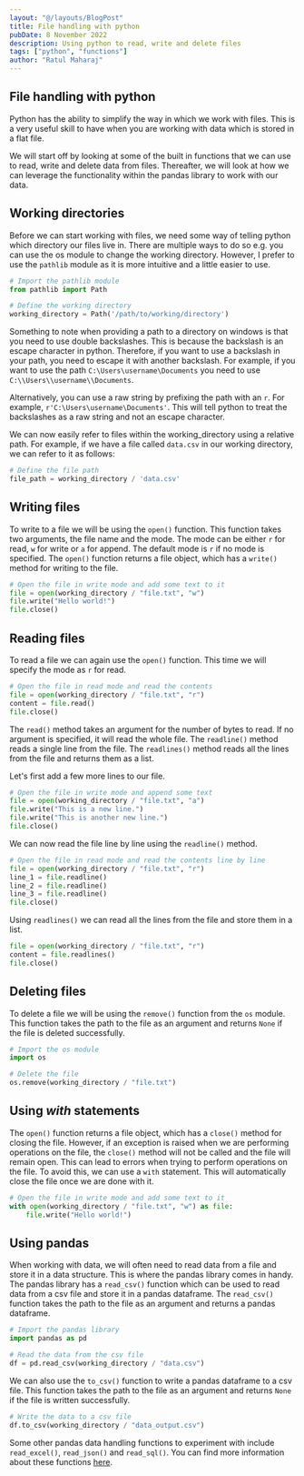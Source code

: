 ```yaml
---
layout: "@/layouts/BlogPost"
title: File handling with python
pubDate: 8 November 2022
description: Using python to read, write and delete files
tags: ["python", "functions"]
author: "Ratul Maharaj"
---
```



## File handling with python

Python has the ability to simplify the way in which we work with files. This is a very useful skill to have when you are working with data which is stored in a flat file.

We will start off by looking at some of the built in functions that we can use to read, write and delete data from files. Thereafter, we will look at how we can leverage the functionality within the pandas library to work with our data.

## Working directories

Before we can start working with files, we need some way of telling python which directory our files live in. There are multiple ways to do so e.g. you can use the os module to change the working directory. However, I prefer to use the `pathlib` module as it is more intuitive and a little easier to use.

```python
# Import the pathlib module
from pathlib import Path

# Define the working directory
working_directory = Path('/path/to/working/directory')
```

Something to note when providing a path to a directory on windows is that you need to use double backslashes. This is because the backslash is an escape character in python. Therefore, if you want to use a backslash in your path, you need to escape it with another backslash. For example, if you want to use the path `C:\Users\username\Documents` you need to use `C:\\Users\\username\\Documents`. 

Alternatively, you can use a raw string by prefixing the path with an `r`. For example, `r'C:\Users\username\Documents'`. This will tell python to treat the backslashes as a raw string and not an escape character.


We can now easily refer to files within the working_directory using a relative path. For example, if we have a file called `data.csv` in our working directory, we can refer to it as follows:

```python
# Define the file path
file_path = working_directory / 'data.csv'
```

## Writing files

To write to a file we will be using the `open()` function. This function takes two arguments, the file name and the mode. The mode can be either `r` for read, `w` for write or `a` for append. The default mode is `r` if no mode is specified. The `open()` function returns a file object, which has a `write()` method for writing to the file.

```python
# Open the file in write mode and add some text to it
file = open(working_directory / "file.txt", "w")
file.write("Hello world!")
file.close()
```


## Reading files

To read a file we can again use the `open()` function. This time we will specify the mode as `r` for read.

```python
# Open the file in read mode and read the contents
file = open(working_directory / "file.txt", "r")
content = file.read()
file.close()
```

The `read()` method takes an argument for the number of bytes to read. If no argument is specified, it will read the whole file. The `readline()` method reads a single line from the file. The `readlines()` method reads all the lines from the file and returns them as a list.

Let's first add a few more lines to our file.

```python
# Open the file in write mode and append some text
file = open(working_directory / "file.txt", "a")
file.write("This is a new line.")
file.write("This is another new line.")
file.close()
```

We can now read the file line by line using the `readline()` method.

```python
# Open the file in read mode and read the contents line by line
file = open(working_directory / "file.txt", "r")
line_1 = file.readline()
line_2 = file.readline()
line_3 = file.readline()
file.close()
```

Using `readlines()` we can read all the lines from the file and store them in a list.

```python
file = open(working_directory / "file.txt", "r")
content = file.readlines()
file.close()
```

## Deleting files

To delete a file we will be using the `remove()` function from the `os` module. This function takes the path to the file as an argument and returns `None` if the file is deleted successfully.

```python
# Import the os module
import os

# Delete the file
os.remove(working_directory / "file.txt")
```

## Using _with_ statements

The `open()` function returns a file object, which has a `close()` method for closing the file. However, if an exception is raised when we are performing operations on the file, the `close()` method will not be called and the file will remain open. This can lead to errors when trying to perform operations on the file. To avoid this, we can use a `with` statement. This will automatically close the file once we are done with it.

```python
# Open the file in write mode and add some text to it
with open(working_directory / "file.txt", "w") as file:
    file.write("Hello world!")
```

## Using pandas

When working with data, we will often need to read data from a file and store it in a data structure. This is where the pandas library comes in handy. The pandas library has a `read_csv()` function which can be used to read data from a csv file and store it in a pandas dataframe. The `read_csv()` function takes the path to the file as an argument and returns a pandas dataframe.

```python
# Import the pandas library
import pandas as pd

# Read the data from the csv file
df = pd.read_csv(working_directory / "data.csv")
```

We can also use the `to_csv()` function to write a pandas dataframe to a csv file. This function takes the path to the file as an argument and returns `None` if the file is written successfully.

```python
# Write the data to a csv file
df.to_csv(working_directory / "data_output.csv")
```

Some other pandas data handling functions to experiment with include `read_excel()`, `read_json()` and `read_sql()`. You can find more information about these functions [here](https://pandas.pydata.org/pandas-docs/stable/reference/io.html).